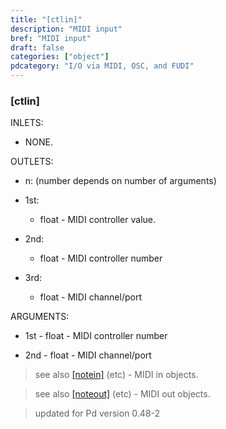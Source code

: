 ```yaml
---
title: "[ctlin]"
description: "MIDI input"
bref: "MIDI input"
draft: false
categories: ["object"]
pdcategory: "I/O via MIDI, OSC, and FUDI"
---
```


### [ctlin]

INLETS:

- NONE.

OUTLETS:

- n: (number depends on number of arguments)

- 1st: 
 
  - float - MIDI controller value.
  
- 2nd: 

  - float - MIDI controller number
  
- 3rd: 

  - float - MIDI channel/port
  
ARGUMENTS:

- 1st - float - MIDI controller number

- 2nd - float - MIDI channel/port
 
> see also [[notein]](../notein) (etc) - MIDI in objects.

> see also [[noteout]](../noteout) (etc) - MIDI out objects.

> updated for Pd version 0.48-2